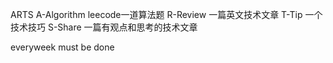 ARTS
A-Algorithm leecode一道算法题
R-Review 一篇英文技术文章
T-Tip 一个技术技巧
S-Share 一篇有观点和思考的技术文章

everyweek must be done
